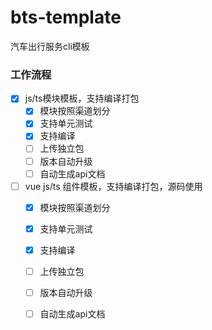 # bts-template
汽车出行服务cli模板

### 工作流程

-[x] js/ts模块模板，支持编译打包
    - [x] 模块按照渠道划分
    - [x] 支持单元测试
    - [x] 支持编译
    - [ ] 上传独立包
    - [ ] 版本自动升级
    - [ ] 自动生成api文档

-[ ] vue js/ts 组件模板，支持编译打包，源码使用
    - [x] 模块按照渠道划分
    - [x] 支持单元测试
    - [x] 支持编译
    - [ ] 上传独立包
    - [ ] 版本自动升级
    - [ ] 自动生成api文档

